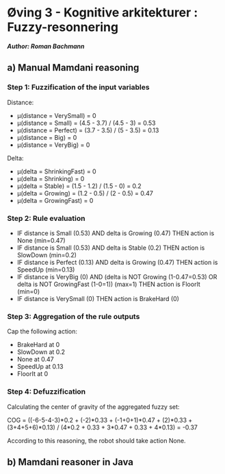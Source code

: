 # Øving 3 - Kognitive arkitekturer : Fuzzy-resonnering

***Author: Roman Bachmann***

## a) Manual Mamdani reasoning

### Step 1: Fuzzification of the input variables

Distance:

* μ(distance = VerySmall) = 0
* μ(distance = Small) = (4.5 - 3.7) / (4.5 - 3) = 0.53
* μ(distance = Perfect) = (3.7 - 3.5) / (5 - 3.5) = 0.13
* μ(distance = Big) = 0
* μ(distance = VeryBig) = 0

Delta:

* μ(delta = ShrinkingFast) = 0
* μ(delta = Shrinking) = 0
* μ(delta = Stable) = (1.5 - 1.2) / (1.5 - 0) = 0.2
* μ(delta = Growing) = (1.2 - 0.5) / (2 - 0.5) = 0.47
* μ(delta = GrowingFast) = 0

### Step 2: Rule evaluation

* IF distance is Small (0.53) AND delta is Growing (0.47) THEN action is None (min=0.47)
* IF distance is Small (0.53) AND delta is Stable (0.2) THEN action is SlowDown (min=0.2)
* IF distance is Perfect (0.13) AND delta is Growing (0.47) THEN action is SpeedUp (min=0.13)* IF distance is VeryBig (0) AND (delta is NOT Growing (1-0.47=0.53) OR delta is NOT GrowingFast (1-0=1)) (max=1) THEN action is FloorIt (min=0)* IF distance is VerySmall (0) THEN action is BrakeHard (0)

### Step 3: Aggregation of the rule outputs

Cap the following action:

* BrakeHard at 0
* SlowDown at 0.2
* None at 0.47
* SpeedUp at 0.13
* FloorIt at 0

### Step 4: Defuzzification

Calculating the center of gravity of the aggregated fuzzy set:

COG = ((-6-5-4-3)\*0.2 + (-2)\*0.33 + (-1+0+1)\*0.47 + (2)\*0.33 + (3+4+5+6)\*0.13) / (4\*0.2 + 0.33 + 3\*0.47 + 0.33 + 4\*0.13) = -0.37

According to this reasoning, the robot should take action None.

## b) Mamdani reasoner in Java

